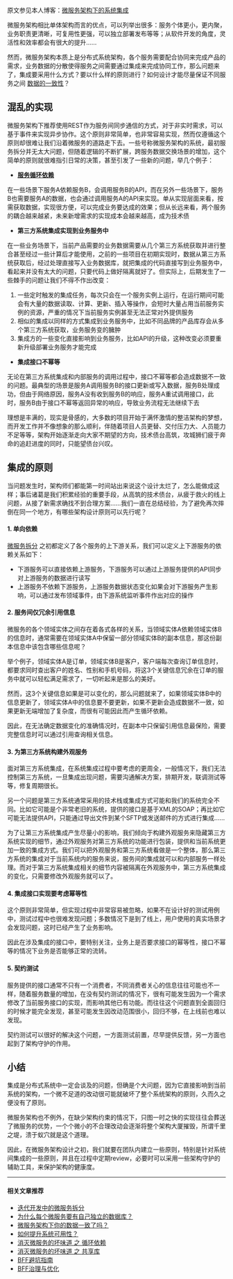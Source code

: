 原文参见本人博客：[微服务架构下的系统集成](https://www.maguangguang.xyz/services-integration)

微服务架构相比单体架构而言的优点，可以列举出很多：服务个体更小，更内聚，业务职责更清晰，可复用性更强，可以独立部署发布等等；从软件开发的角度，灵活性和效率都会有很大的提升……

然而，微服务架构本质上是分布式系统架构，各个服务需要配合协同来完成产品的需求，业务数据的分散使得服务之间需要通过集成来完成协同工作，那么问题来了，集成要采用什么方式？要以什么样的原则进行？如何设计才能尽量保证不同服务之间 [数据的一致性](https://www.maguangguang.xyz/data-consistency)？

## **混乱的实现**

微服务架构下推荐使用REST作为服务间同步通信的方式，对于非实时需求，可以基于事件来实现异步协作。这个原则非常简单，也非常容易实现，然而仅遵循这个原则却很难让我们沿着微服务的道路走下去。一些号称微服务架构的系统，最初服务拆分并无太大问题，但随着逻辑的不断扩展，跨服务数据交换场景的增加，这个简单的原则就很难指引日常的决策，甚至引发了一些新的问题，举几个例子：

- [**服务循环依赖**](https://www.maguangguang.xyz/eliminate-cyclic-dependency)

在一些场景下服务A依赖服务B，会调用服务B的API，而在另外一些场景下，服务B也需要服务A的数据，也会通过调用服务A的API来实现。单从实现层面来看，按需获取数据，实现很方便，可以完成业务要达成的效果；但从长远来看，两个服务的耦合越来越紧，未来新增需求的实现成本会越来越高，成为技术债

- **第三方系统集成实现到业务服务中**

在一些业务场景下，当前产品需要的业务数据需要从几个第三方系统获取并进行整合甚至经过一些计算后才能使用，之前的一些项目在初期实现时，数据从第三方系统获取后，经过处理直接写入业务数据库，就把集成的代码直接写到业务服务中，看起来并没有太大的问题，只要代码上做好隔离就好了。但实际上，后期发生了一些棘手的问题让我们不得不作出改变：

  1. 一些定时触发的集成任务，每次只会在一个服务实例上运行，在运行期间可能会有大量的数据读取、计算、更新、插入等操作，会短时大量占用当前服务实例的资源，严重的情况下当前服务实例甚至无法正常对外提供服务
  2. 相似的集成以同样的方式集成到业务服务中，比如不同品牌的产品库存会从多个第三方系统获取，业务服务变的臃肿
  3. 集成方的一些变化直接影响到业务服务，比如API的升级，这种改变必须要重新升级部署业务服务才能完成


- **集成接口不幂等**

无论在第三方系统集成和内部服务的调用过程中，接口不幂等都会造成数据不一致的问题。最典型的场景是服务A调用服务B的接口更新或写入数据，服务B处理成功，但由于网络原因，服务A没有收到服务B的响应，服务A重试调用接口，此时，服务B由于接口不幂等返回异常的响应，导致业务流程无法继续下去

理想是丰满的，现实是骨感的，大多数的项目开始于满怀激情的整洁架构的梦想，而开发工作并不像想象的那么顺利，伴随着项目人员更替、交付压力大、人员能力不足等等，架构开始逐渐走向大家不期望的方向，技术债台高筑，攻城狮们疲于奔命的追赶进度的同时，只能望债台兴叹。

## **集成的原则**

当问题发生时，架构师们都能第一时间站出来说这个设计太烂了，怎么能做成这样；事后诸葛是我们积累经验的重要手段，从高筑的技术债台，从疲于救火的线上问题，从接了新需求确找不到合理方案……我们一直在总结经验，为了避免再次摔倒在同一个地方，有哪些架构设计原则可以先行呢？

#### **1. 单向依赖**

[微服务拆分](https://www.maguangguang.xyz/services-split-in-iterative-development) 之初都定义了各个服务的上下游关系，我们可以定义上下游服务的依赖关系如下：

- 下游服务可以直接依赖上游服务，下游服务可以通过上游服务提供的API同步对上游服务的数据进行读写
- 上游服务不依赖下游服务，上游服务数据状态变化如果会对下游服务产生影响，可以通过发布领域事件，由下游系统监听事件作出对应的操作

#### **2. 服务间仅冗余引用信息**

微服务的各个领域实体之间存在着各式各样的关系，当领域实体A依赖领域实体B的信息时，通常需要在领域实体A中保留一部分领域实体B的副本信息，那这份副本信息中该包含哪些信息呢？

举个例子，领域实体A是订单，领域实体B是客户，客户端每次查询订单信息时，都要求同时查出客户的姓名、性别和手机号码，将这3个关键信息冗余在订单的服务中就可以轻松满足需求了，一切听起来是那么的美好。

然而，这3个关键信息如果是可以变化的，那么问题就来了，如果领域实体B中的信息更新了，领域实体A中的信息要不要更新，如果不更新会造成数据不一致，如果更新无端增加了复杂度，而很有可能因此而产生循环依赖。

因此，在无法确定数据变化的准确情况时，在副本中只保留引用信息最保险，需要完整信息时可以通过引用查询相关信息。

#### **3. 为第三方系统构建外观服务**

面对第三方系统集成，在系统集成过程中要考虑的更周全，一般情况下，我们无法控制第三方系统，一旦集成出现问题，需要沟通解决方案，排期开发，联调测试等等，修复周期很长。

另一个问题是第三方系统通常采用的技术栈或集成方式可能和我们的系统完全不同。比如它可能是个非常老旧的系统，提供的接口是基于XML的SOAP；再比如它可能无法提供API，只能通过导出文件到某个SFTP或发送邮件的方式进行集成……

为了让第三方系统集成产生尽量小的影响，我们倾向于构建外观服务来隐藏第三方系统实现的细节，通过外观服务对第三方系统的功能进行包装，提供和当前系统更加一致的集成方式。我们可以把外观服务和第三方系统看做是一个整体，那么第三方系统的集成对于当前系统内的服务来说，服务间的集成就可以和内部服务一样处理。而对于第三方系统集成相关的细节内容被隔离在外观服务中，第三方系统集成的变化，只需要修改外观服务就可以了。

#### **4. 集成接口实现要考虑幂等性**

这个原则非常简单，但实现过程中非常容易被忽略，如果不在设计好的测试用例中，测试过程中也很难发现问题；多数情况下是到了线上，用户使用的真实场景才会发现问题，这时已经产生了业务影响。

因此在涉及集成的接口中，要特别关注，业务上是否要求接口的幂等性，接口不幂等的情况下业务是否能够正常的流转。

#### **5. 契约测试**

服务提供的接口通常不只有一个消费者，不同消费者关心的信息往往可能也不一样，随着服务数量的增加，在没有契约测试的情况下，很有可能发生因为一个需求修改了当前服务接口的实现，而影响其他已有功能。而往往这个问题直到全面回归的时候才能完全发现，甚至可能发生因改动范围很小，回归不够，在上线前也难以发现。

契约测试可以很好的解决这个问题，一方面测试前置，尽早提供反馈，另一方面也起到了架构守护的作用。

## **小结**

集成是分布式系统中一定会谈及的问题，但确是个大问题，因为它直接影响到当前系统的架构，一个微不足道的改动很可能就破坏了整个系统架构的原则，久而久之便没有了原则。

微服务架构也不例外，在缺少架构约束的情况下，只图一时之快的实现往往会葬送了微服务的优势，一个个微小的不合理改动会逐渐将整个架构大厦摧毁，所谓千里之堤，溃于蚁穴就是这个道理。

因此，在微服务架构设计之初，我们就要在团队内建立一些原则，特别是针对系统间集成的一些原则，并且在过程中定期review，必要时可以采用一些架构守护的辅助工具，来保护架构的健康度。



----
#### 相关文章推荐
- [迭代开发中的微服务拆分](/services-split-in-iterative-development)
- [为什么每个微服务要有自己独立的数据库？](/why-mircroservice-need-independent-database)
- [微服务架构下你的数据一致了吗？](/data-consistency)
- [如何提升系统可用性？](/how-to-improve-system-availability)
- [消灭微服务的坏味道 之 循环依赖](/eliminate-cyclic-dependency)
- [消灭微服务的坏味道 之 共享库](/how-to-deal-with-shared-library)
- [BFF避坑指南](/backend-for-frontend)
- [BFF治理与优化](/bff-governance)